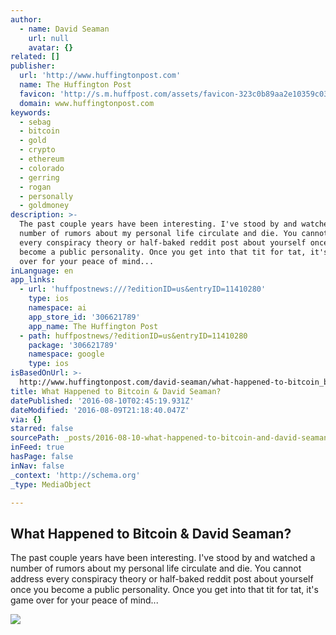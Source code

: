 ```yaml
---
author:
  - name: David Seaman
    url: null
    avatar: {}
related: []
publisher:
  url: 'http://www.huffingtonpost.com'
  name: The Huffington Post
  favicon: 'http://s.m.huffpost.com/assets/favicon-323c0b89aa2e10359c0389ac87254b1b.ico'
  domain: www.huffingtonpost.com
keywords:
  - sebag
  - bitcoin
  - gold
  - crypto
  - ethereum
  - colorado
  - gerring
  - rogan
  - personally
  - goldmoney
description: >-
  The past couple years have been interesting. I've stood by and watched a
  number of rumors about my personal life circulate and die. You cannot address
  every conspiracy theory or half-baked reddit post about yourself once you
  become a public personality. Once you get into that tit for tat, it's game
  over for your peace of mind...
inLanguage: en
app_links:
  - url: 'huffpostnews:///?editionID=us&entryID=11410280'
    type: ios
    namespace: ai
    app_store_id: '306621789'
    app_name: The Huffington Post
  - path: huffpostnews/?editionID=us&entryID=11410280
    package: '306621789'
    namespace: google
    type: ios
isBasedOnUrl: >-
  http://www.huffingtonpost.com/david-seaman/what-happened-to-bitcoin_b_11410280.html
title: What Happened to Bitcoin & David Seaman?
datePublished: '2016-08-10T02:45:19.931Z'
dateModified: '2016-08-09T21:18:40.047Z'
via: {}
starred: false
sourcePath: _posts/2016-08-10-what-happened-to-bitcoin-and-david-seaman.md
inFeed: true
hasPage: false
inNav: false
_context: 'http://schema.org'
_type: MediaObject

---
```

<article style=""><h1>What Happened to Bitcoin &amp; David Seaman?</h1><p>The past couple years have been interesting. I've stood by and watched a number of rumors about my personal life circulate and die. You cannot address every conspiracy theory or half-baked reddit post about yourself once you become a public personality. Once you get into that tit for tat, it's game over for your peace of mind...</p><img src="http://i.huffpost.com/gen/4550040/images/o-HIPHOP-OLD-PEOPLE-facebook.jpg" /></article>